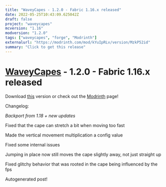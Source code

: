 ```yaml
---
title: "WaveyCapes - 1.2.0 - Fabric 1.16.x released"
date: 2022-05-25T10:43:09.625042Z
draft: false
project: "waveycapes"
mcversion: "1.16"
modversion: "1.2.0"
tags: ["waveycapes", "forge", "Modrinth"]
externalurl: "https://modrinth.com/mod/kYuIpRLv/version/MzkP52id"
summary: "Click to get this release"
---
```

# [WaveyCapes](/project/waveycapes) - 1.2.0 - Fabric 1.16.x released
Download [this](https://modrinth.com/mod/kYuIpRLv/version/MzkP52id) version or check out the [Modrinth](https://modrinth.com/mod/kYuIpRLv) page!

Changelog: 

*Backport from 1.18 + new updates*

Fixed that the cape can stretch a bit when moving too fast

Made the vertical movement multiplication a config value

Fixed some internal issues

Jumping in place now still moves the cape slightly away, not just straight up

Fixed glitchy behavior that was rooted in the cape being influenced by the fps


Autogenerated post!
